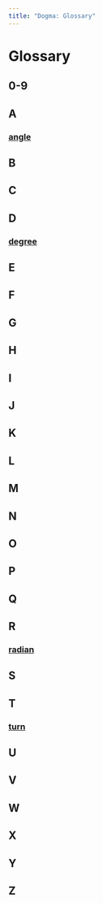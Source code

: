 ```yaml
---
title: "Dogma: Glossary"
---
```


# Glossary

## 0-9

## A

### [angle](https://en.wikipedia.org/wiki/Angle)

## B

## C

## D

### [degree](https://en.wikipedia.org/wiki/Degree_(angle))

## E

## F

## G

## H

## I

## J

## K

## L

## M

## N

## O

## P

## Q

## R

### [radian](https://en.wikipedia.org/wiki/Radian)

## S

## T

### [turn](https://en.wikipedia.org/wiki/Turn_(angle))

## U

## V

## W

## X

## Y

## Z
